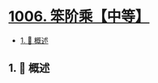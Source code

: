 # [1006. 笨阶乘【中等】](https://github.com/tnotesjs/TNotes.leetcode/tree/main/notes/1006.%20%E7%AC%A8%E9%98%B6%E4%B9%98%E3%80%90%E4%B8%AD%E7%AD%89%E3%80%91)

<!-- region:toc -->

- [1. 📝 概述](#1--概述)

<!-- endregion:toc -->

## 1. 📝 概述
